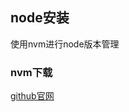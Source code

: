 ## node安装

使用nvm进行node版本管理

### nvm下载

[github官网](https://githubfast.com/coreybutler/nvm-windows/releases)